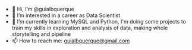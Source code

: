 - 👋 Hi, I’m @guialbquerque 
- 👀 I’m interested in a career as Data Scientist 
- 🌱 I’m currently learning MySQL and Python, I'm doing some projects to train my skills in exploration and analysis of data, making whole storytelling and pipeline
- 📫 How to reach me: guialbquerque@gmail.com 

<!---
guialbquerque/guialbquerque is a ✨ special ✨ repository because its `README.md` (this file) appears on your GitHub profile.
You can click the Preview link to take a look at your changes.
--->
